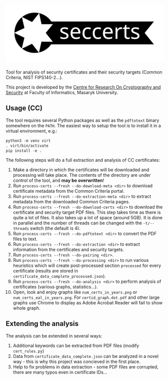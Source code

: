 # ![](docs/_static/logo.svg)

Tool for analysis of security certificates and their security targets (Common Criteria, NIST FIPS140-2...).

This project is developed by the [Centre for Research On Cryptography and Security](https://crocs.fi.muni.cz) at Faculty of Informatics, Masaryk University.

## Usage (CC)

The tool requires several Python packages as well as the `pdftotext` binary somewhere on the `PATH`.
The easiest way to setup the tool is to install it in a virtual environment, e.g.:
```
python3 -m venv virt
. virt/bin/activate
pip install -e .
```

The following steps will do a full extraction and analysis of CC certificates:

 1. Make a directory in which the certificates will be downloaded and processing will take place.
    The contents of the directory are under control of the tool, and **may be overwritten**!
 2. Run `process-certs --fresh --do-download-meta <dir>` to download certificate metadata from the Common Criteria portal.
 3. Run `process-certs --fresh --do-extraction-meta <dir>` to extract metadata from the downloaded Common Criteria pages.
 4. Run `process-certs --fresh --do-download-certs <dir>` to download the certificate and security target PDF files. This
    step takes time as there is quite a lot of files. It also takes up a lot of space (around 5GB). It is done in parallel
    and the number of threads can be changed with the `-t/--threads` switch (the default is 4).
 5. Run `process-certs --fresh --do-pdftotext <dir>` to convert the PDF files to text.
 6. Run `process-certs --fresh --do-extraction <dir>` to extract information from the certificates and security targets.
 7. Run `process-certs --fresh --do-pairing <dir>`.
 8. Run `process-certs --fresh --do-processing <dir>` to run various heuristics which will create post-processed section
   `processed` for every certificate (results are stored in `certificate_data_complete_processed.json`).
 9. Run `process-certs --fresh --do-analysis <dir>` to perform analysis of certificates (various graphs, statistics...).
 10. Open, look and enjoy graphs like `num_certs_in_years.png` or `num_certs_eal_in_years.png`. For `certid_graph.dot.pdf` 
     and other large graphs use Chrome to display as Adobe Acrobat Reader will fail to show whole graph. 


## Extending the analysis

The analysis can be extended in several ways:
 1. Additional keywords can be extracted from PDF files (modify `cert_rules.py`)
 2. Data from `certificate_data_complete.json` can be analyzed in a novel way - this is why this project was concieved in the first place.
 3. Help to fix problems in data extraction - some PDF files are corrupted, there are many typos even in certificate IDs...
